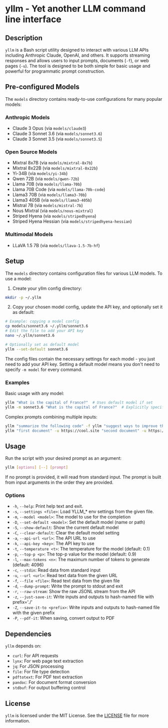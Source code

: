 # yllm - Yet another LLM command line interface

## Description

`yllm` is a Bash script utility designed to interact with various LLM APIs including Anthropic Claude, OpenAI, and others. It supports streaming responses and allows users to input prompts, documents (`-f`), or web pages (`-u`). The tool is designed to be both simple for basic usage and powerful for programmatic prompt construction.

## Pre-configured Models

The `models` directory contains ready-to-use configurations for many popular models:

### Anthropic Models
- Claude 3 Opus (via `models/claude3`)
- Claude 3 Sonnet 3.6 (via `models/sonnet3.6`)
- Claude 3 Sonnet 3.5 (via `models/sonnet3.5`)

### Open Source Models
- Mixtral 8x7B (via `models/mixtral-8x7b`)
- Mixtral 8x22B (via `models/mixtral-8x22b`)
- Yi-34B (via `models/yi-34b`)
- Qwen 72B (via `models/qwen-72b`)
- Llama 70B (via `models/llama-70b`)
- Llama 70B Code (via `models/llama-70b-code`)
- Llama3 70B (via `models/llama3-70b`)
- Llama3 405B (via `models/llama3-405b`)
- Mistral 7B (via `models/mistral-7b`)
- Nous Mixtral (via `models/nous-mixtral`)
- Striped Hyena (via `models/stripedhyena`)
- Striped Hyena Hessian (via `models/stripedhyena-hessian`)

### Multimodal Models
- LLaVA 1.5 7B (via `models/llava-1.5-7b-hf`)

## Setup

The `models` directory contains configuration files for various LLM models. To use a model:

1. Create your yllm config directory:
```bash
mkdir -p ~/.yllm
```

2. Copy your chosen model config, update the API key, and optionally set it as default:
```bash
# Example: copying a model config
cp models/sonnet3.6 ~/.yllm/sonnet3.6
# Edit the file to add your API key
nano ~/.yllm/sonnet3.6

# Optionally set as default model
yllm --set-default sonnet3.6
```

The config files contain the necessary settings for each model - you just need to add your API key. Setting a default model means you don't need to specify `-m model` for every command.

### Examples

Basic usage with any model:
```bash
yllm "What is the capital of France?"  # Uses default model if set
yllm -m sonnet3.6 "What is the capital of France?"  # Explicitly specify model
```

Complex prompts combining multiple inputs:
```bash
yllm "summarize the following code" -f yllm "suggest ways to improve the documentation:" -f README.md
yllm "first document" -u https://cool.site "second document" -u https://xxxx.com "compare the two documents"
```

## Usage

Run the script with your desired prompt as an argument:

```bash
yllm [options] [--] [prompt]
```

If no prompt is provided, it will read from standard input.
The prompt is built from input arguments in the order they are provided.

### Options

- `-h`, `--help`: Print help text and exit.
- `-s`, `--settings <file>`: Load YLLM_* env settings from the given file.
- `-m`, `--model <model>`: The model to use for the completion
- `-D`, `--set-default <model>`: Set the default model (name or path)
- `-S`, `--show-default`: Show the current default model
- `-C`, `--clear-default`: Clear the default model setting
- `-a`, `--api-url <url>`: The API URL to use
- `-k`, `--api-key <key>`: The API key to use
- `-t`, `--temperature <t>`: The temperature for the model (default: 0.1)
- `-p`, `--top-p <p>`: The top-p value for the model (default: 0.9)
- `-l`, `--max-tokens <n>`: The maximum number of tokens to generate (default: 4096)
- `-c`, `--stdin`: Read data from standard input
- `-u`, `--url <url>`: Read text data from the given URL
- `-f`, `--file <file>`: Read text data from the given file
- `-d`, `--dump-prompt`: Write the prompt to stdout and exit
- `-r`, `--raw-stream`: Show the raw JSONL stream from the API
- `-z`, `--just-save-it`: Write inputs and outputs to hash-named file with prefix='./'
- `-Z`, `--save-it-to <prefix>`: Write inputs and outputs to hash-named file with the given prefix
- `-P`, `--pdf-it`: When saving, convert output to PDF

## Dependencies

`yllm` depends on:
- `curl`: For API requests
- `lynx`: For web page text extraction
- `jq`: For JSON processing
- `file`: For file type detection
- `pdftotext`: For PDF text extraction
- `pandoc`: For document format conversion
- `stdbuf`: For output buffering control

## License

`yllm` is licensed under the MIT License. See the [LICENSE](LICENSE) file for more information.
